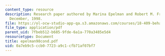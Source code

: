 ```yaml
---
content_type: resource
description: Research paper authored by Marina Epelman and Robert M. Freund, M.I.T.,
  December, 1998.
file: https://ol-ocw-studio-app-qa.s3.amazonaws.com/courses/18-409-behavior-of-algorithms-spring-2002/0a7eb9c5ccb07723a9c1cfb71af07bf7_epelman98cond.pdf
file_type: application/pdf
parent_uid: 7fbeb512-b685-9fde-6a1a-770a3485e5d4
resourcetype: Document
title: epelman98cond.pdf
uid: 0a7eb9c5-ccb0-7723-a9c1-cfb71af07bf7
---
```

